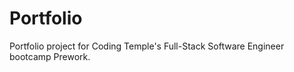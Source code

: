 # Portfolio 

Portfolio project for Coding Temple's Full-Stack Software Engineer bootcamp Prework. 

